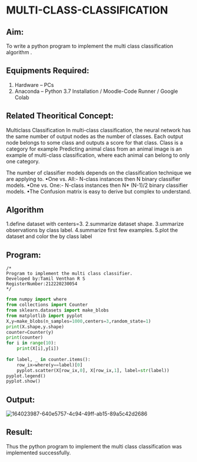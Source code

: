 # MULTI-CLASS-CLASSIFICATION
## Aim:
To write a python program to implement the multi class classification algorithm .

## Equipments Required:
1. Hardware – PCs
2. Anaconda – Python 3.7 Installation / Moodle-Code Runner / Google Colab

## Related Theoritical Concept:

Multiclass Classification
In multi-class classification, the neural network has the same number of output nodes as the number of classes. Each output node belongs to some class and outputs a score for that class. Class is a category for example Predicting animal class from an animal image is an example of multi-class classification, where each animal can belong to only one category.

The number of classifier models depends on the classification technique we are applying to.
•One vs. All:- N-class instances then N binary classifier models.
•One vs. One:- N-class instances then N* (N-1)/2 binary classifier models.
•The Confusion matrix is easy to derive but complex to understand.

## Algorithm
1.define dataset with centers=3.
2.summarize dataset shape.
3.ummarize observations by class label.
4.summarize first few examples.
5.plot the dataset and color the by class label

## Program:
```
/*
Program to implement the multi class classifier.
Developed by:Tamil Venthan R S
RegisterNumber:212220230054  
*/
```
```python
from numpy import where
from collections import Counter
from sklearn.datasets import make_blobs
from matplotlib import pyplot
X,y=make_blobs(n_samples=1000,centers=3,random_state=1)
print(X.shape,y.shape)
counter=Counter(y)
print(counter)
for i in range(10):
    print(X[i],y[i])
    
for label, _ in counter.items():
    row_ix=where(y==label)[0]
    pyplot.scatter(X[row_ix,0], X[row_ix,1], label=str(label))
pyplot.legend()
pyplot.show()

```

## Output:


![164023987-640e5757-4c94-49ff-ab15-89a5c42d2686](https://user-images.githubusercontent.com/75235477/166268801-4d662b13-b9bc-456e-8cd2-7ccc14b39ffa.jpg)

## Result:
Thus the python program to implement the multi class classification was implemented successfully.
